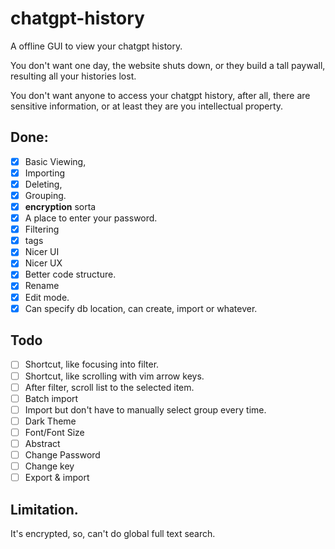 # chatgpt-history

A offline GUI to view your chatgpt history.

You don't want one day, the website shuts down, or they build a tall paywall, resulting all your histories lost.

You don't want anyone to access your chatgpt history, after all, there are sensitive information, or at least they are you intellectual property.

## Done:
- [x] Basic Viewing,
- [x] Importing
- [x] Deleting,
- [x] Grouping.
- [x] __encryption__ sorta
- [x] A place to enter your password.
- [x] Filtering
- [x] tags
- [x] Nicer UI
- [x] Nicer UX
- [x] Better code structure.
- [x] Rename
- [x] Edit mode.
- [x] Can specify db location, can create, import or whatever.  

## Todo
- [ ] Shortcut, like focusing into filter.
- [ ] Shortcut, like scrolling with vim arrow keys.
- [ ] After filter, scroll list to the selected item.
- [ ] Batch import
- [ ] Import but don't have to manually select group every time. 
- [ ] Dark Theme
- [ ] Font/Font Size
- [ ] Abstract
- [ ] Change Password
- [ ] Change key
- [ ] Export & import

## Limitation.
It's encrypted, so, can't do global full text search. 
